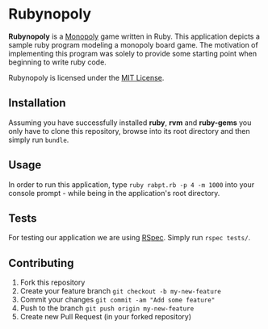 # Rubynopoly

**Rubynopoly** is a [Monopoly](http://en.wikipedia.org/wiki/Monopoly_%28game%29) game written in Ruby. This application depicts a sample ruby program modeling a monopoly board game. The motivation of implementing this program was solely to provide some starting point when beginning to write ruby code.

Rubynopoly is licensed under the [MIT License](http://opensource.org/licenses/MIT).

## Installation
Assuming you have successfully installed **ruby**, **rvm** and **ruby-gems** you only have to clone this repository, browse into its root directory and then simply run ````bundle````.

## Usage
In order to run this application, type ````ruby rabpt.rb -p 4 -m 1000```` into your console prompt - while being in the application's root directory.

## Tests
For testing our application we are using [RSpec](https://github.com/rspec/rspec). Simply run `rspec tests/`.

## Contributing
1. Fork this repository
2. Create your feature branch `git checkout -b my-new-feature`
3. Commit your changes `git commit -am "Add some feature"`
4. Push to the branch `git push origin my-new-feature`
5. Create new Pull Request (in your forked repository)
